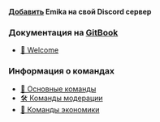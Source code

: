 **[Добавить](https://invite.emika.ehd.lol/) Emika на свой Discord сервер**


### Документация на [GitBook](https://emika.ehd.lol)

* [💜 Welcome](gitbook/README.md)

### Информация о командах

* [🌟 Основные команды](gitbook/cmds-info/general.md)
* [🛠 Команды модерации](gitbook/cmds-info/moderation.md)
* [💸 Команды экономики](gitbook/cmds-info/economy.md)
